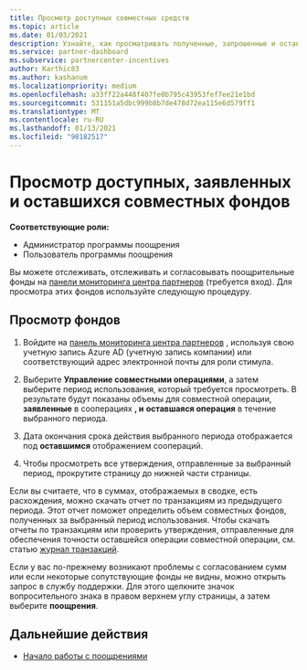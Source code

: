 ```yaml
---
title: Просмотр доступных совместных средств
ms.topic: article
ms.date: 01/03/2021
description: Узнайте, как просматривать полученные, запрошенные и оставшиеся сопутствующие фонды, просматривать сроки действия и выверять несогласованные суммы.
ms.service: partner-dashboard
ms.subservice: partnercenter-incentives
author: Karthic83
ms.author: kashanum
ms.localizationpriority: medium
ms.openlocfilehash: a33ff22a448f407fe0b795c43953fef7ee21e1bd
ms.sourcegitcommit: 531151a5dbc999b8b7de478d72ea115e6d579ff1
ms.translationtype: MT
ms.contentlocale: ru-RU
ms.lasthandoff: 01/13/2021
ms.locfileid: "98182517"
---
```

# <a name="view-available-earned-claimed-and-remaining-co-op-funds"></a>Просмотр доступных, заявленных и оставшихся совместных фондов

**Соответствующие роли:**

- Администратор программы поощрения
- Пользователь программы поощрения

Вы можете отслеживать, отслеживать и согласовывать поощрительные фонды на [панели мониторинга центра партнеров](https://partner.microsoft.com/dashboard/) (требуется вход). Для просмотра этих фондов используйте следующую процедуру.

## <a name="view-your-funds"></a>Просмотр фондов

1. Войдите на [панель мониторинга центра партнеров](https://partner.microsoft.com/dashboard/) , используя свою учетную запись Azure AD (учетную запись компании) или соответствующий адрес электронной почты для роли стимула.

2. Выберите **Управление совместными операциями**, а затем выберите период использования, который требуется просмотреть. В результате будут показаны объемы для совместной операции, **заявленные** в сооперациях **, и** **оставшаяся операция** в течение выбранного периода.

3. Дата окончания срока действия выбранного периода отображается под **оставшимся** отображением соопераций.  

4. Чтобы просмотреть все утверждения, отправленные за выбранный период, прокрутите страницу до нижней части страницы.

Если вы считаете, что в суммах, отображаемых в сводке, есть расхождения, можно скачать отчет по транзакциям из предыдущего периода. Этот отчет поможет определить объем совместных фондов, полученных за выбранный период использования. Чтобы скачать отчеты по транзакциям или проверить утверждения, отправленные для обеспечения точности оставшейся операции совместной операции, см. статью [журнал транзакций](./payout-statement.md#transaction-history).

Если у вас по-прежнему возникают проблемы с согласованием сумм или если некоторые сопутствующие фонды не видны, можно открыть запрос в службу поддержки. Для этого щелкните значок вопросительного знака в правом верхнем углу страницы, а затем выберите **поощрения**.

## <a name="next-steps"></a>Дальнейшие действия

- [Начало работы с поощрениями](incentives-get-started-intro.md)